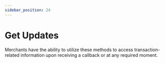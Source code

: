 ```yaml
---
sidebar_position: 24
---
```


# Get Updates

Merchants have the ability to utilize these methods to access transaction-related information upon receiving a callback or at any required moment.